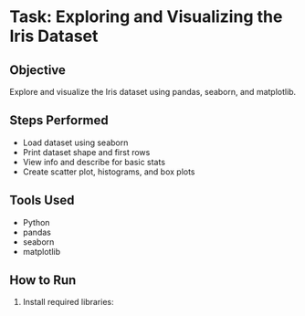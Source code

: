# Task: Exploring and Visualizing the Iris Dataset

## Objective
Explore and visualize the Iris dataset using pandas, seaborn, and matplotlib.

## Steps Performed
- Load dataset using seaborn
- Print dataset shape and first rows
- View info and describe for basic stats
- Create scatter plot, histograms, and box plots

## Tools Used
- Python
- pandas
- seaborn
- matplotlib

## How to Run
1. Install required libraries:
